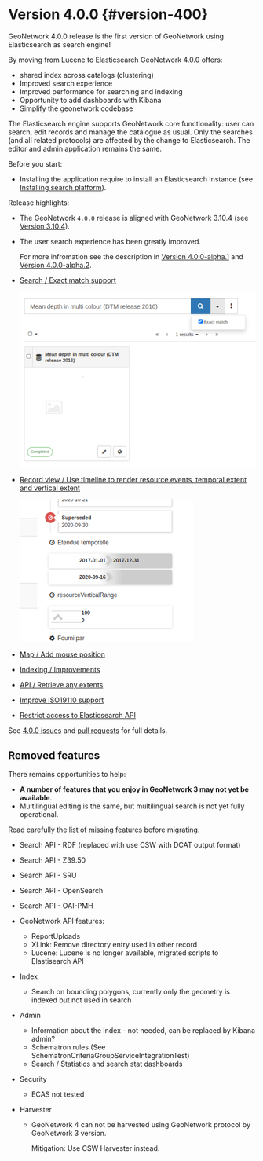 # Version 4.0.0 {#version-400}

GeoNetwork 4.0.0 release is the first version of GeoNetwork using Elasticsearch as search engine!

By moving from Lucene to Elasticsearch GeoNetwork 4.0.0 offers:

-   shared index across catalogs (clustering)
-   Improved search experience
-   Improved performance for searching and indexing
-   Opportunity to add dashboards with Kibana
-   Simplify the geonetwork codebase

The Elasticsearch engine supports GeoNetwork core functionality: user can search, edit records and manage the catalogue as usual. Only the searches (and all related protocols) are affected by the change to Elasticsearch. The editor and admin application remains the same.

Before you start:

-   Installing the application require to install an Elasticsearch instance (see [Installing search platform](../../install-guide/installing-index.md)).

Release highlights:

-   The GeoNetwork ``4.0.0`` release is aligned with GeoNetwork 3.10.4 (see [Version 3.10.4](version-3.10.4.md)).

-   The user search experience has been greatly improved.

    For more infromation see the description in [Version 4.0.0-alpha.1](version-4.0.0-alpha.1.md) and [Version 4.0.0-alpha.2](version-4.0.0-alpha.2.md).

-   [Search / Exact match support](https://github.com/geonetwork/core-geonetwork/pull/5072)

    ![](img/400-search-exactmatch.png)

-   [Record view / Use timeline to render resource events, temporal extent and vertical extent](https://github.com/geonetwork/core-geonetwork/pull/5065)

    ![](img/400-record-event.png)

-   [Map / Add mouse position](https://github.com/geonetwork/core-geonetwork/pull/5030)

-   [Indexing / Improvements](https://github.com/geonetwork/core-geonetwork/pull/5064)

-   [API / Retrieve any extents](https://github.com/geonetwork/core-geonetwork/pull/4930)

-   [Improve ISO19110 support](https://github.com/geonetwork/core-geonetwork/pull/5059)

-   [Restrict access to Elasticsearch API](https://github.com/geonetwork/core-geonetwork/pull/5023)

See [4.0.0 issues](https://github.com/geonetwork/core-geonetwork/issues?q=is%3Aissue+milestone%3A4.0.0+is%3Aclosed) and [pull requests](https://github.com/geonetwork/core-geonetwork/pulls?q=is%3Apr+milestone%3A4.0.0+is%3Aclosed) for full details.

## Removed features

There remains opportunities to help:

-   **A number of features that you enjoy in GeoNetwork 3 may not yet be available**.
-   Multilingual editing is the same, but multilingual search is not yet fully operational.

Read carefully the [list of missing features](https://github.com/geonetwork/core-geonetwork/issues/4727) before migrating.

* Search API - RDF (replaced with use CSW with DCAT output format)
* Search API - Z39.50
* Search API - SRU
* Search API - OpenSearch
* Search API - OAI-PMH 
* GeoNetwork API features:

   - ReportUploads
   - XLink: Remove directory entry used in other record 
   - Lucene: Lucene is no longer available, migrated scripts to Elastisearch API
   
* Index

  - Search on bounding polygons, currently only the geometry is indexed but not used in search

* Admin

   - Information about the index - not needed, can be replaced by Kibana admin?
   - Schematron rules (See SchematronCriteriaGroupServiceIntegrationTest)
   - Search / Statistics and search stat dashboards

* Security

   - ECAS not tested
  
* Harvester

   - GeoNetwork 4 can not be harvested using GeoNetwork protocol by GeoNetwork 3 version.
     
     Mitigation: Use CSW Harvester instead.
   
